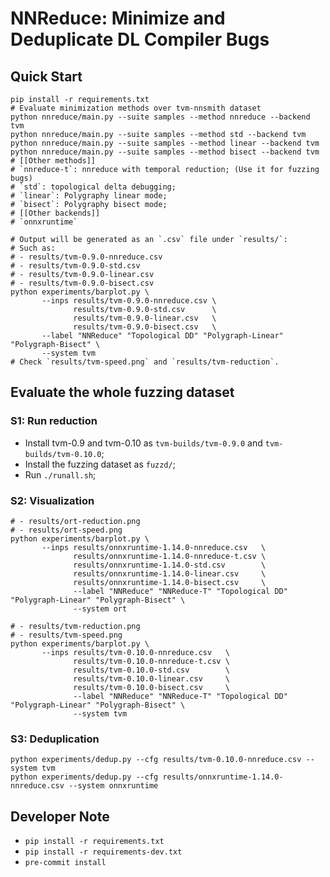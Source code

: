 # NNReduce: Minimize and Deduplicate DL Compiler Bugs

## Quick Start

```shell
pip install -r requirements.txt
# Evaluate minimization methods over tvm-nnsmith dataset
python nnreduce/main.py --suite samples --method nnreduce --backend tvm
python nnreduce/main.py --suite samples --method std --backend tvm
python nnreduce/main.py --suite samples --method linear --backend tvm
python nnreduce/main.py --suite samples --method bisect --backend tvm
# [[Other methods]]
# `nnreduce-t`: nnreduce with temporal reduction; (Use it for fuzzing bugs)
# `std`: topological delta debugging;
# `linear`: Polygraphy linear mode;
# `bisect`: Polygraphy bisect mode;
# [[Other backends]]
# `onnxruntime`

# Output will be generated as an `.csv` file under `results/`:
# Such as:
# - results/tvm-0.9.0-nnreduce.csv
# - results/tvm-0.9.0-std.csv
# - results/tvm-0.9.0-linear.csv
# - results/tvm-0.9.0-bisect.csv
python experiments/barplot.py \
       --inps results/tvm-0.9.0-nnreduce.csv \
              results/tvm-0.9.0-std.csv      \
              results/tvm-0.9.0-linear.csv   \
              results/tvm-0.9.0-bisect.csv   \
       --label "NNReduce" "Topological DD" "Polygraph-Linear" "Polygraph-Bisect" \
       --system tvm
# Check `results/tvm-speed.png` and `results/tvm-reduction`.
```

## Evaluate the whole fuzzing dataset

### S1: Run reduction

- Install tvm-0.9 and tvm-0.10 as `tvm-builds/tvm-0.9.0` and `tvm-builds/tvm-0.10.0`;
- Install the fuzzing dataset as `fuzzd/`;
- Run `./runall.sh`;

### S2: Visualization

```shell
# - results/ort-reduction.png
# - results/ort-speed.png
python experiments/barplot.py \
       --inps results/onnxruntime-1.14.0-nnreduce.csv   \
              results/onnxruntime-1.14.0-nnreduce-t.csv \
              results/onnxruntime-1.14.0-std.csv        \
              results/onnxruntime-1.14.0-linear.csv     \
              results/onnxruntime-1.14.0-bisect.csv     \
              --label "NNReduce" "NNReduce-T" "Topological DD" "Polygraph-Linear" "Polygraph-Bisect" \
              --system ort

# - results/tvm-reduction.png
# - results/tvm-speed.png
python experiments/barplot.py \
       --inps results/tvm-0.10.0-nnreduce.csv   \
              results/tvm-0.10.0-nnreduce-t.csv \
              results/tvm-0.10.0-std.csv        \
              results/tvm-0.10.0-linear.csv     \
              results/tvm-0.10.0-bisect.csv     \
              --label "NNReduce" "NNReduce-T" "Topological DD" "Polygraph-Linear" "Polygraph-Bisect" \
              --system tvm
```

### S3: Deduplication

```shell
python experiments/dedup.py --cfg results/tvm-0.10.0-nnreduce.csv --system tvm
python experiments/dedup.py --cfg results/onnxruntime-1.14.0-nnreduce.csv --system onnxruntime
```

## Developer Note

- `pip install -r requirements.txt`
- `pip install -r requirements-dev.txt`
- `pre-commit install`
